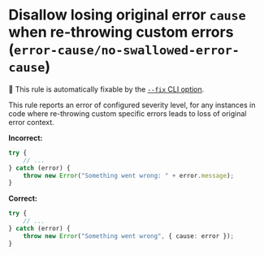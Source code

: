 # Disallow losing original error `cause` when re-throwing custom errors (`error-cause/no-swallowed-error-cause`)

🔧 This rule is automatically fixable by the [`--fix` CLI option](https://eslint.org/docs/latest/user-guide/command-line-interface#--fix).

<!-- end auto-generated rule header -->

This rule reports an error of configured severity level, for any instances in code where re-throwing custom specific errors leads to loss of original error context.

**Incorrect:**

```ts
try {
    // ...
} catch (error) {
    throw new Error("Something went wrong: " + error.message);
}
```

**Correct:**

```ts
try {
    // ...
} catch (error) {
    throw new Error("Something went wrong", { cause: error });
}
```
